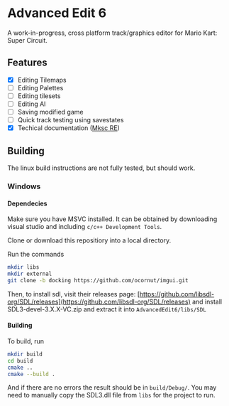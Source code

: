 # Advanced Edit 6
A work-in-progress, cross platform track/graphics editor for Mario Kart: Super Circuit.
## Features
- [x] Editing Tilemaps
- [ ] Editing Palettes
- [ ] Editing tilesets
- [ ] Editing AI
- [ ] Saving modified game
- [ ] Quick track testing using savestates
- [x] Techical documentation ([Mksc RE](https://github.com/aplerdal/MkscRE))
## Building
The linux build instructions are not fully tested, but should work.
### Windows
#### Dependecies
Make sure you have MSVC installed. It can be obtained by downloading visual studio and including `c/c++ Development Tools`.

Clone or download this repositiory into a local directory.

Run the commands
```sh
mkdir libs
mkdir external
git clone -b docking https://github.com/ocornut/imgui.git
```
Then, to install sdl, visit their releases page: [https://github.com/libsdl-org/SDL/releases](https://github.com/libsdl-org/SDL/releases) and install SDL3-devel-3.X.X-VC.zip and extract it into `AdvancedEdit6/libs/SDL`
#### Building
To build, run
```sh
mkdir build
cd build
cmake ..
cmake --build .
```
And if there are no errors the result should be in `build/Debug/`. You may need to manually copy the SDL3.dll file from `libs` for the project to run.
